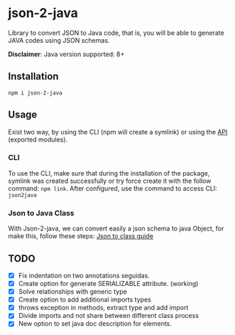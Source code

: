 # json-2-java

Library to convert JSON to Java code, that is, you will be able to generate JAVA codes using JSON schemas.

**Disclaimer**: Java version supported: 8+

## Installation

```
npm i json-2-java
```

## Usage

Exist two way, by using the CLI (npm will create a symlink) or using the [API](./docs/api.md) (exported modules).

### CLI

To use the CLI, make sure that during the installation of the package, symlink was created successfully or try force create it with the follow command: `npm link`. After configured, use the command to access CLI: `json2java`

### Json to Java Class

With Json-2-java, we can convert easily a json schema to java Object, for make this, follow these steps: [Json to class guide](./docs/json-to-class.md)

## TODO

- [x] Fix indentation on two annotations seguidas.
- [x] Create option for generate SERIALIZABLE attribute. (working)
- [x] Solve relationships with generic type
- [x] Create option to add additional imports types
- [x] throws exception in methods, extract type and add import
- [x] Divide imports and not share between different class process
- [x] New option to set java doc description for elements.

<!-- Nothing... waiting next tasks. -->
